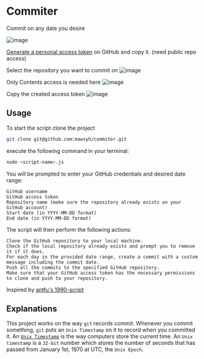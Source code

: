 # Commiter

Commit on any date you desire

![image](https://www.uplooder.net/img/image/34/ddb1817a64f74cef39f96bf46d1bfe1e/Commiter.png)

[Generate a personal access token](https://github.com/settings/tokens?type=beta) on GitHub and copy it. (need public repo access)

Select the repository you want to commit on
![image](https://www.uplooder.net/img/image/37/ce523aca47bb0dd1092f78cf94f51e5b/Screenshot-2024-01-04-121034.png)

Only Contents access is needed here
![image](https://www.uplooder.net/img/image/46/df5bb47d01f0cec3cd206ff2782d4cdc/Screenshot-2024-01-04-121116.png)

Copy the created access token
![image](https://www.uplooder.net/img/image/14/14771a720fbec81a7b4be8f5caca96b6/Screenshot-2024-01-04-121414.png)


## Usage

To start the script clone the project 
```bash
git clone git@github.com:mawsyh/commiter.git
```

execute the following command in your terminal:
```bash
node <script-name>.js
```

You will be prompted to enter your GitHub credentials and desired date range:

    GitHub username
    GitHub access token
    Repository name (make sure the repository already exists on your GitHub account)
    Start date (in YYYY-MM-DD format)
    End date (in YYYY-MM-DD format)

The script will then perform the following actions:

    Clone the GitHub repository to your local machine.
    Check if the local repository already exists and prompt you to remove it if it does.
    For each day in the provided date range, create a commit with a custom message including the commit date.
    Push all the commits to the specified GitHub repository.
    Make sure that your GitHub access token has the necessary permissions to clone and push to your repository.

Inspired by [antfu's 1990-script](https://github.com/antfu/1990-script)

## Explanations

This project works on the way `git` records commit. Whenever you commit something, `git` puts an `Unix Timestamp` on it to record when you committed it. An [`Unix Timestamp`](https://www.unixtimestamp.com/) is the way computers store the current time. An `Unix timestamp` is a `32-bit` number which stores the number of seconds that has passed from January 1st, 1970 at UTC, the `Unix Epoch`.
